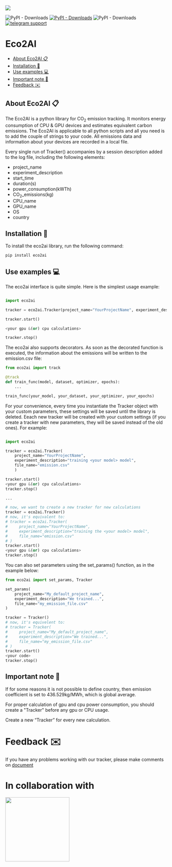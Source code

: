 

<img src=https://github.com/sb-ai-lab/Eco2AI/blob/main/images/photo_2022-06-14_13-02-37.jpg />


![PyPI - Downloads](https://img.shields.io/pypi/dm/eco2ai?color=brightgreen&label=PyPI%20downloads&logo=pypi&logoColor=yellow)
[![PyPI - Downloads](https://img.shields.io/badge/%20PyPI%20-link%20for%20download-brightgreen)](https://pypi.org/project/eco2ai/)
![PyPI - Downloads](https://img.shields.io/pypi/v/eco2ai?color=bright-green&label=PyPI&logo=pypi&logoColor=yellow)
[![telegram support](https://img.shields.io/twitter/url?label=eco2ai%20support&logo=telegram&style=social&url=https%3A%2F%2Ft.me%2F%2BjsaoAgioprQ4Zjk6)](https://t.me/+jsaoAgioprQ4Zjk6)

# Eco2AI

+ [About Eco2AI :clipboard:](#1)
+ [Installation :wrench:](#2)
+ [Use examples :computer:](#3)
+ [Important note :blue_book:](#4)
+ [Feedback :envelope:](#5)





## About Eco2AI :clipboard: <a name="1"></a> 
The Eco2AI is a python library for CO<sub>2</sub> emission tracking. It monitors energy consumption of CPU & GPU devices and estimates equivalent carbon emissions. 
The Eco2AI is applicable to all python scripts and all you need is to add the couple of strings to your code. All emissions data and information about your devices are recorded in a local file. 

Every single run of Tracker() accompanies by a session description added to the log file, including the following elements:
                              

+ project_name
+ experiment_description
+ start_time
+ duration(s)
+ power_consumption(kWTh)
+ CO<sub>2</sub>_emissions(kg)
+ CPU_name
+ GPU_name
+ OS
+ country

##  Installation :wrench:<a name="2"></a> 
To install the eco2ai library, run the following command:

```
pip install eco2ai
```

## Use examples :computer:<a name="3"></a> 

The eco2ai interface is quite simple. Here is the simplest usage example:

```python

import eco2ai

tracker = eco2ai.Tracker(project_name="YourProjectName", experiment_description="training the <your model> model")

tracker.start()

<your gpu &(or) cpu calculations>

tracker.stop()
```

The eco2ai also supports decorators. As soon as the decorated function is executed, the information about the emissions will be written to the emission.csv file:

```python
from eco2ai import track

@track
def train_func(model, dataset, optimizer, epochs):
    ...

train_func(your_model, your_dataset, your_optimizer, your_epochs)
```

For your convenience, every time you instantiate the Tracker object with your custom parameters, these settings will be saved until the library is deleted. Eeach new tracker will be created with your custom settings (if you create a tracker with new parameters, they will be saved instead of the old ones). For example:

```python

import eco2ai

tracker = eco2ai.Tracker(
    project_name="YourProjectName", 
    experiment_description="training <your model> model",
    file_name="emission.csv"
    )

tracker.start()
<your gpu &(or) cpu calculations>
tracker.stop()

...

# now, we want to create a new tracker for new calculations
tracker = eco2ai.Tracker()
# now, it's equivalent to:
# tracker = eco2ai.Tracker(
#     project_name="YourProjectName", 
#     experiment_description="training the <your model> model",
#     file_name="emission.csv"
# )
tracker.start()
<your gpu &(or) cpu calculations>
tracker.stop()

```

You can also set parameters using the set_params() function, as in the example below:

```python
from eco2ai import set_params, Tracker

set_params(
    project_name="My_default_project_name",
    experiment_description="We trained...",
    file_name="my_emission_file.csv"
)

tracker = Tracker()
# now, it's equivelent to:
# tracker = Tracker(
#     project_name="My_default_project_name",
#     experiment_description="We trained...",
#     file_name="my_emission_file.csv"
# )
tracker.start()
<your code>
tracker.stop()
```



<!-- There is [sber_emission_tracker_guide.ipynb](https://github.com/vladimir-laz/AIRIEmisisonTracker/blob/704ff88468f6ad403d69a63738888e1a3c41f59b/guide/sber_emission_tracker_guide.ipynb)  - useful jupyter notebook with more examples and notes. We highly recommend to check it out beforehand. -->
## Important note :blue_book:<a name="4"></a> 

If for some reasons it is not possible to define country, then emission coefficient is set to 436.529kg/MWh, which is global average.


For proper calculation of gpu and cpu power consumption, you should create a "Tracker" before any gpu or CPU usage.

Create a new “Tracker” for every new calculation.


# Feedback :envelope:<a name="5"></a> 

If you have any problems working with our tracker, please make comments on [document](https://docs.google.com/spreadsheets/d/1927TwoFaW7R_IFC6-4xKG_sjlPUaYCX9vLqzrOsASB4/edit#gid=0)

# In collaboration with
[<img src="https://github.com/sb-ai-lab/Eco2AI/blob/main/images/AIRI%20-%20Full%20logo%20(2).png" width="200"/>](https://airi.net/)
